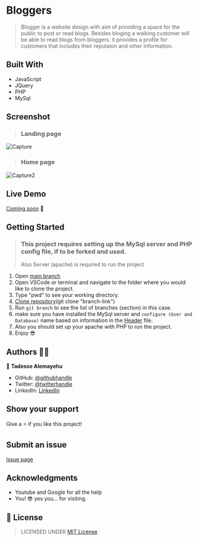# Bloggers

> Blogger is a website design with aim of providing a space for the public to post or read blogs. 
> Besides bloging a walking customer will be able to read blogs from bloggers. 
> it provides a profile for customers that includes their reputaion and other information.

## Built With

- JavaScript
- JQuery
- PHP
- MySql

## Screenshot
> ### Landing page
![Capture](https://user-images.githubusercontent.com/69077061/165298973-92bcd0ba-1180-4644-bcf2-189052970a38.PNG)
> ### Home page
![Capture2](https://user-images.githubusercontent.com/69077061/165298980-bf7b5ddc-0eb2-488f-8c3b-9b65e9eb5caf.PNG)

## Live Demo

[Coming soon]() 🙂

## Getting Started
> ### This project requires setting up the MySql server and PHP config file, if to be forked and used. 
> Also Server (apache) is required to run the project
1. Open [main branch](https://github.com/Tadesse-Alemayehu/Math-Magicians)
2. Open VSCode or terminal and navigate to the folder where you would like to clone the project.
3. Type "pwd" to see your working directory.
4. [Clone repository](https://github.com/Tadesse-Alemayehu/Math-Magicians)(git clone "branch-link")
5. Run `git branch` to see the list of branches (section) in this case.
6. make sure you have installed the MySql server and `configure (User and Database)` name based on information in the [Header](https://github.com/Tadesse-Alemayehu/Blog/blob/preview-update/header.php) file.
7. Also you should set up your apache with PHP to run the project.
8. Enjoy 😎

## Authors 👱‍♂️

👤 **Tadesse Alemayehu**

- GitHub: [@githubhandle](https://github.com/Tadesse-Alemayehu)
- Twitter: [@twitterhandle](https://twitter.com/TadesseWebDev)
- LinkedIn: [LinkedIn](https://www.linkedin.com/in/tadesse-alemayehu-60141a221/)

## Show your support

Give a ⭐️ if you like this project!

## Submit an issue

[Issue page](https://github.com/Tadesse-Alemayehu/Blog/issues)

## Acknowledgments

- Youtube and Google for all the help
- You! 😎 yes you... for visiting.

## 📝 License

> LICENSED UNDER [MIT License](LICENSE)
